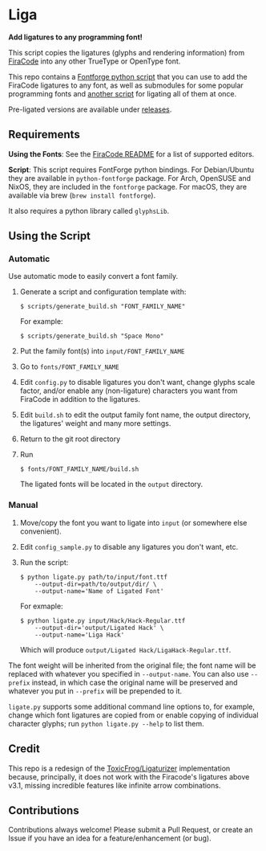 # Liga

**Add ligatures to any programming font!**

This script copies the ligatures (glyphs and rendering information) from [FiraCode](https://github.com/tonsky/FiraCode) into any other TrueType or OpenType font.

This repo contains a [Fontforge python script](ligate.py) that you can use to add the FiraCode ligatures to any font, as well as submodules for some popular programming fonts and [another script](build.sh) for ligating all of them at once.

Pre-ligated versions are available under [releases](https://github.com/EzequielRamis/liga/releases).

## Requirements

**Using the Fonts**: See the [FiraCode README](https://github.com/tonsky/FiraCode) for a list of supported editors.

**Script**: This script requires FontForge python bindings. For Debian/Ubuntu they are available in `python-fontforge` package. For Arch, OpenSUSE and NixOS, they are included in the `fontforge` package. For macOS, they are available via brew (`brew install fontforge`).

It also requires a python library called `glyphsLib`.

## Using the Script

### Automatic

Use automatic mode to easily convert a font family.

1. Generate a script and configuration template with:

   ```
   $ scripts/generate_build.sh "FONT_FAMILY_NAME"
   ```

   For example:

   ```
   $ scripts/generate_build.sh "Space Mono"
   ```

2. Put the family font(s) into `input/FONT_FAMILY_NAME`
3. Go to `fonts/FONT_FAMILY_NAME`
4. Edit `config.py` to disable ligatures you don't want, change glyphs scale factor, and/or enable any (non-ligature) characters you want from FiraCode in addition to the ligatures.
5. Edit `build.sh` to edit the output family font name, the output directory, the ligatures' weight and many more settings.
6. Return to the git root directory
7. Run
   ```
   $ fonts/FONT_FAMILY_NAME/build.sh
   ```
   The ligated fonts will be located in the `output` directory.

### Manual

1.  Move/copy the font you want to ligate into `input` (or somewhere else convenient).
2.  Edit `config_sample.py` to disable any ligatures you don't want, etc.
3.  Run the script:

    ```
    $ python ligate.py path/to/input/font.ttf
        --output-dir=path/to/output/dir/ \
        --output-name='Name of Ligated Font'
    ```

    For exmaple:

    ```
    $ python ligate.py input/Hack/Hack-Regular.ttf
        --output-dir='output/Ligated Hack' \
        --output-name='Liga Hack'
    ```

    Which will produce `output/Ligated Hack/LigaHack-Regular.ttf`.

The font weight will be inherited from the original file; the font name will be replaced with whatever you specified in `--output-name`. You can also use `--prefix` instead, in which case the original name will be preserved and whatever you put in `--prefix` will be prepended to it.

`ligate.py` supports some additional command line options to, for example, change which font ligatures are copied from or enable copying of individual character glyphs; run `python ligate.py --help` to list them.

## Credit

This repo is a redesign of the [ToxicFrog/Ligaturizer](https://github.com/ToxicFrog/Ligaturizer) implementation because, principally, it does not work with the Firacode's ligatures above v3.1, missing incredible features like infinite arrow combinations.

## Contributions

Contributions always welcome! Please submit a Pull Request, or create an Issue if you have an idea for a feature/enhancement (or bug).
